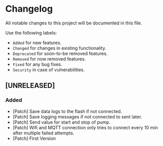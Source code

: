 # Changelog

All notable changes to this project will be documented in this file.

Use the following labels:

- `Added` for new features.
- `Changed` for changes in existing functionality.
- `Deprecated` for soon-to-be removed features.
- `Removed` for now removed features.
- `Fixed` for any bug fixes.
- `Security` in case of vulnerabilities.

## [UNRELEASED]

### Added
- [Patch] Save data logs to the flash if not connected.
- [Patch] Save logging messages if not connected to sent later.
- [Patch] Send value for start and stop of pump.
- [Patch] Wifi and MQTT connection only tries to connect every 10 min after multiple failed attempts.
- [Patch] First Version
